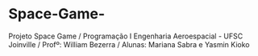 # Space-Game-
Projeto Space Game / Programação I Engenharia Aeroespacial - UFSC Joinville / Profº: William Bezerra / Alunas: Mariana Sabra e Yasmin Kioko

